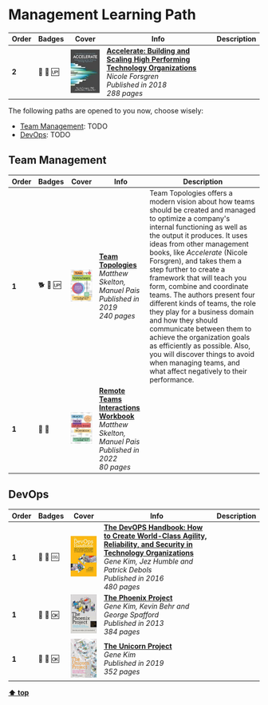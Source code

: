 # Management Learning Path


| Order | Badges                       | Cover                                                          | Info                                                                                                                                                                                                      | Description                                                                                                                                                                                                                                                                                                                                                                                                                                                                                                                                                                                                                                                                           |
| ---   | ---                          | ---                                                            | ---                                                                                                                                                                                                       | ---                                                                                                                                                                                                                                                                                                                                                                                                                                                                                                                                                                                                                                                                                   |
| **2** | :tiger2: :green_book: :up:   | ![img](/assets/images/accelerate.jpeg)                         | [**Accelerate: Building and Scaling High Performing Technology Organizations**](https://www.goodreads.com/book/show/35747076-accelerate) <br> *Nicole Forsgren* <br> *Published in 2018* <br> *288 pages* |                                                                                                                                                                                                                                                                                                                                                                                                                                                                                                                                                                                                                                                                                       |

The following paths are opened to you now, choose wisely:

  - [Team Management](#team-management): TODO
  - [DevOps](#devops): TODO

## Team Management

| Order | Badges                       | Cover                                                          | Info                                                                                                                                                                                                      | Description                                                                                                                                                                                                                                                                                                                                                                                                                                                                                                                                                                                                                                                                           |
| ---   | ---                          | ---                                                            | ---                                                                                                                                                                                                       | ---                                                                                                                                                                                                                                                                                                                                                                                                                                                                                                                                                                                                                                                                                   |
| **1** | :dog2: :green_book: :up:     | ![img](/assets/images/team-topologies.jpeg)                    | [**Team Topologies**](https://teamtopologies.com/book) <br> *Matthew Skelton, Manuel Pais* <br> *Published in 2019* <br> *240 pages*                                                                      | Team Topologies offers a modern vision about how teams should be created and managed to optimize a company's internal functioning as well as the output it produces. It uses ideas from other management books, like *Accelerate* (Nicole Forsgren), and takes them a step further to create a framework that will teach you form, combine and coordinate teams. The authors present four different kinds of teams, the role they play for a business domain and how they should communicate between them to achieve the organization goals as efficiently as possible. Also, you will discover things to avoid when managing teams, and what affect negatively to their performance. |
| **1** | :ant: :orange_book:          | ![img](/assets/images/remote-teams-interactions-workbook.jpeg) | [**Remote Teams Interactions Workbook**](https://teamtopologies.com/workbook) <br> *Matthew Skelton, Manuel Pais* <br> *Published in 2022* <br> *80 pages*                                                |  |

## DevOps

| Order | Badges                       | Cover                                                          | Info                                                                                                                                                                                                      | Description                                                                                                                                                                                                                                                                                                                                                                                                                                                                                                                                                                                                                                                                           |
| ---   | ---                          | ---                                                            | ---                                                                                                                                                                                                       | ---                                                                                                                                                                                                                                                                                                                                                                                                                                                                                                                                                                                                                                                                                   |
| **1** | :tiger2: :green_book: :cool: | ![img](/assets/images/the-devops-handbook.jpeg)                                        | [**The DevOPS Handbook: How to Create World-Class Agility, Reliability, and Security in Technology Organizations**](https://learning.oreilly.com/library/view/-/9781457191381/) <br> *Gene Kim, Jez Humble and Patrick Debols* <br> *Published in 2016* <br> *480 pages* |   |
| **1** | :ant: :green_book: :ok:      | ![img](/assets/images/the-phoenix-project.jpeg)                                        | [**The Phoenix Project**](https://learning.oreilly.com/library/view/-/9781457191350/) <br> *Gene Kim, Kevin Behr and George Spafford* <br> *Published in 2013* <br> *384 pages*                                                                                          |   |
| **1** | :ant: :green_book: :ok:      | ![img](/assets/images/the-unicorn-project.jpeg)                                        | [**The Unicorn Project**](https://learning.oreilly.com/library/view/-/9781098124175/) <br> *Gene Kim* <br> *Published in 2019* <br> *352 pages*                                                                                                                          |   |

[**⬆ top**](#management-learning-path)
